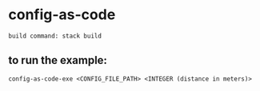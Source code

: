 # config-as-code

```
build command: stack build
```

## to run the example:
```
config-as-code-exe <CONFIG_FILE_PATH> <INTEGER (distance in meters)>
```
